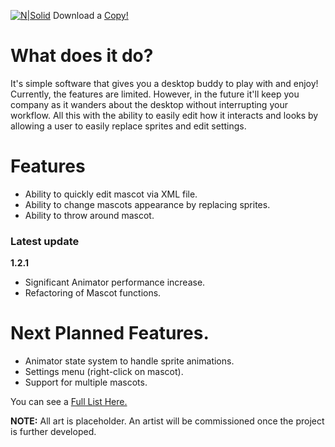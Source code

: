 [![N|Solid](https://i.imgur.com/gSg0JVk.png)](https://twitter.com/Fotamon)
Download a [Copy!](https://drive.google.com/file/d/1NY03WtRaaVGZnsvPYtuIy3pp_iFOIAbf/view?usp=sharing)

# What does it do?
It's simple software that gives you a desktop buddy to play with and enjoy! Currently, the features are limited. However, in the future it'll keep you company as it wanders about the desktop without interrupting your workflow. All this with the ability to easily edit how it interacts and looks by allowing a user to easily replace sprites and edit settings.

# Features
- Ability to quickly edit mascot via XML file.
- Ability to change mascots appearance by replacing sprites.
- Ability to throw around mascot.


### Latest update
**1.2.1**
- Significant Animator performance increase.
- Refactoring of Mascot functions.

# Next Planned Features.
- Animator state system to handle sprite animations.
- Settings menu (right-click on mascot).
- Support for multiple mascots.

You can see a [Full List Here.](https://github.com/Buldron/Desktop-Mascot/blob/master/TO%20DO.md)
 
 
 
**NOTE:** All art is placeholder. An artist will be commissioned once the project is further developed. 
